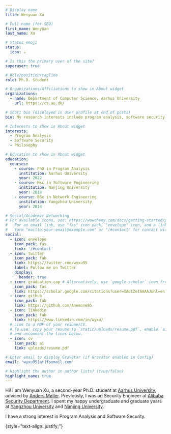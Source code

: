 ```yaml
---
# Display name
title: Wenyuan Xu

# Full name (for SEO)
first_name: Wenyuan
last_name: Xu

# Status emoji
status:
  icon: ☕️

# Is this the primary user of the site?
superuser: true

# Role/position/tagline
role: Ph.D. Student

# Organizations/Affiliations to show in About widget
organizations:
  - name: Department of Computer Science, Aarhus University
    url: https://cs.au.dk/ 

# Short bio (displayed in user profile at end of posts)
bio: My research interests include program analysis, software security.

# Interests to show in About widget
interests:
  - Program Analysis
  - Software Security
  - Philosophy

# Education to show in About widget
education:
  courses:
    - course: PhD in Program Analysis
      institution: Aarhus University
      year: 2022
    - course: Msc in Software Engineering
      institution: Nanjing University
      year: 2018
    - course: BSc in Network Engineering
      institution: Yangzhou University
      year: 2014

# Social/Academic Networking
# For available icons, see: https://wowchemy.com/docs/getting-started/page-builder/#icons
#   For an email link, use "fas" icon pack, "envelope" icon, and a link in the
#   form "mailto:your-email@example.com" or "/#contact" for contact widget.
social:
  - icon: envelope
    icon_pack: fas
    link: '/#contact'
  - icon: twitter
    icon_pack: fab
    link: https://twitter.com/wyxu95 
    label: Follow me on Twitter
    display:
      header: true
  - icon: graduation-cap # Alternatively, use `google-scholar` icon from `ai` icon pack
    icon_pack: fas
    link: https://scholar.google.com/citations?user=XAdIZeIAAAAJ&hl=en 
  - icon: github
    icon_pack: fab
    link: https://github.com/Anemone95
  - icon: linkedin
    icon_pack: fab
    link: https://www.linkedin.com/in/wyxu/ 
  # Link to a PDF of your resume/CV.
  # To use: copy your resume to `static/uploads/resume.pdf`, enable `ai` icons in `params.yaml`,
  # and uncomment the lines below.
  - icon: cv
    icon_pack: ai
    link: uploads/resume.pdf

# Enter email to display Gravatar (if Gravatar enabled in Config)
email: 'wyxu95[at]foxmail.com'

# Highlight the author in author lists? (true/false)
highlight_name: true
---
```


Hi! I am Wenyuan Xu, a second-year Ph.D. student at [Aarhus University](https://cs.au.dk/), advised by [Anders Møller](https://cs.au.dk/~amoeller/). Previously, I was an Security Engineer at [Alibaba Security Department](https://s.alibaba.com/). I spent my happy undergraduate and graduate years at [Yangzhou University](http://english.yzu.edu.cn/) and [Nanjing University](https://software.nju.edu.cn/English/index.html).


I have a strong interest in Program Analysis and Software Security.

{style="text-align: justify;"}
